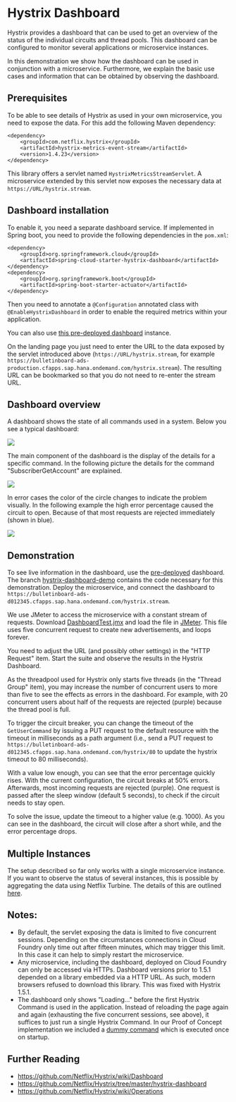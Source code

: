 # Hystrix Dashboard

Hystrix provides a dashboard that can be used to get an overview of the status of the individual circuits and thread
pools. This dashboard can be configured to monitor several applications or microservice instances.

In this demonstration we show how the dashboard can be used in conjunction with a microservice.
Furthermore, we explain the basic use cases and information that can be obtained by observing the dashboard.

## Prerequisites
To be able to see details of Hystrix as used in your own microservice, you need to expose the data.
For this add the following Maven dependency:

```
<dependency>
    <groupId>com.netflix.hystrix</groupId>
    <artifactId>hystrix-metrics-event-stream</artifactId>
    <version>1.4.23</version>
</dependency>
```

This library offers a servlet named `HystrixMetricsStreamServlet`.
A microservice extended by this servlet now exposes the necessary data at `https://URL/hystrix.stream`.

## Dashboard installation
To enable it, you need a separate dashboard service. If implemented in Spring boot, you need to provide the following dependencies in the `pom.xml`:
```
<dependency>
    <groupId>org.springframework.cloud</groupId>
    <artifactId>spring-cloud-starter-hystrix-dashboard</artifactId>
</dependency>
<dependency>
    <groupId>org.springframework.boot</groupId>
    <artifactId>spring-boot-starter-actuator</artifactId>
</dependency>
```

Then you need to annotate a `@Configuration` annotated class with `@EnableHystrixDashboard` in order to enable the required metrics within your application.

You can also use [this pre-deployed dashboard](https://cc-hystrix-demo.cfapps.sap.hana.ondemand.com/hystrix) instance.

On the landing page you just need to enter the URL to the data exposed by the servlet introduced above (`https://URL/hystrix.stream`, for example `https://bulletinboard-ads-production.cfapps.sap.hana.ondemand.com/hystrix.stream`).
The resulting URL can be bookmarked so that you do not need to re-enter the stream URL.

## Dashboard overview
A dashboard shows the state of all commands used in a system. Below you see a typical dashboard: 

<img src = "https://github.com/Netflix/Hystrix/wiki/images/hystrix-dashboard-netflix-api-example-iPad.png">

The main component of the dashboard is the display of the details for a specific command.
In the following picture the details for the command "SubscriberGetAccount" are explained.

<img src = "https://github.com/Netflix/Hystrix/wiki/images/dashboard-annoted-circuit-640.png">

In error cases the color of the circle changes to indicate the problem visually.
In the following example the high error percentage caused the circuit to open.
Because of that most requests are rejected immediately (shown in blue).

<img src = "https://github.com/Netflix/Hystrix/wiki/images/dashboard-example-open-circuit-640.png">

## Demonstration

To see live information in the dashboard, use the [pre-deployed](https://cc-hystrix-demo.cfapps.sap.hana.ondemand.com/hystrix) dashboard.
The branch [hystrix-dashboard-demo](https://github.wdf.sap.corp/cc-java/cc-bulletinboard-ads-spring-boot/tree/hystrix-dashboard-demo) contains the code necessary for this demonstration.
Deploy the microservice, and connect the dashboard to `https://bulletinboard-ads-d012345.cfapps.sap.hana.ondemand.com/hystrix.stream`.

We use JMeter to access the microservice with a constant stream of requests.
Download [DashboardTest.jmx](https://github.wdf.sap.corp/raw/cc-java-dev/cc-coursematerial/master/Service2ServiceCommunication/DashboardTest.jmx) and load the file in [JMeter](https://jmeter.apache.org/).
This file uses five concurrent request to create new advertisements, and loops forever.

You need to adjust the URL (and possibly other settings) in the "HTTP Request" item.
Start the suite and observe the results in the Hystrix Dashboard.

As the threadpool used for Hystrix only starts five threads (in the "Thread Group" item), you may increase the number of concurrent users to more than five to see the effects as errors in the dashboard.
For example, with 20 concurrent users about half of the requests are rejected (purple) because the thread pool is full.

To trigger the circuit breaker, you can change the timeout of the `GetUserCommand` by issuing a PUT request to the default resource with the timeout in milliseconds as a path argument (i.e., send a PUT request to `https://bulletinboard-ads-d012345.cfapps.sap.hana.ondemand.com/hystrix/80` to update the hystrix timeout to 80 milliseconds).

With a value low enough, you can see that the error percentage quickly rises.
With the current configuration, the circuit breaks at 50% errors.
Afterwards, most incoming requests are rejected (purple).
One request is passed after the sleep window (default 5 seconds), to check if the circuit needs to stay open.

To solve the issue, update the timeout to a higher value (e.g. 1000). 
As you can see in the dashboard, the circuit will close after a short while, and the error percentage drops.

## Multiple Instances
The setup described so far only works with a single microservice instance.
If you want to observe the status of several instances, this is possible by aggregating the data using Netflix Turbine.
The details of this are outlined [here](https://github.com/Netflix/Hystrix/wiki/Dashboard#installation-of-turbine-optional).

## Notes:
 - By default, the servlet exposing the data is limited to five concurrent sessions. Depending on the circumstances connections in Cloud Foundry only time out after fifteen minutes, which may trigger this limit. In this case it can help to simply restart the microservice.
 - Any microservice, including the dashboard, deployed on Cloud Foundry can only be accessed via HTTPs.
   Dashboard versions prior to 1.5.1 depended on a library embedded via a HTTP URL. As such, modern browsers refused
   to download this library. This was fixed with Hystrix 1.5.1.
 - The dashboard only shows "Loading..." before the first Hystrix Command is used in the application. Instead of reloading the page again and again (exhausting the five concurrent sessions, see above), it suffices to just run a single Hystrix Command. In our Proof of Concept implementation we included a [dummy command](https://github.wdf.sap.corp/cc-java/cc-bulletinboard-ads-spring-boot/blob/master/src/main/java/com/sap/bulletinboard/ads/BulletinboardAdsApplication.java) which is executed once on startup.

## Further Reading
- https://github.com/Netflix/Hystrix/wiki/Dashboard
- https://github.com/Netflix/Hystrix/tree/master/hystrix-dashboard
- https://github.com/Netflix/Hystrix/wiki/Operations
